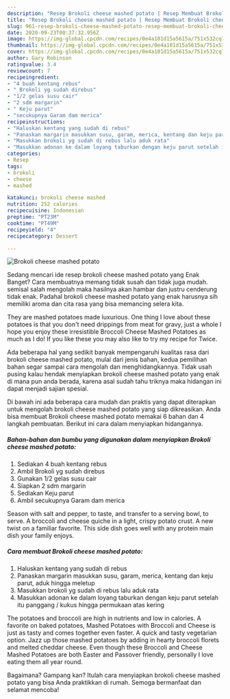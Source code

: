 ```yaml
---
description: "Resep Brokoli cheese mashed potato | Resep Membuat Brokoli cheese mashed potato Yang Enak Dan Lezat"
title: "Resep Brokoli cheese mashed potato | Resep Membuat Brokoli cheese mashed potato Yang Enak Dan Lezat"
slug: 961-resep-brokoli-cheese-mashed-potato-resep-membuat-brokoli-cheese-mashed-potato-yang-enak-dan-lezat
date: 2020-09-23T00:37:32.956Z
image: https://img-global.cpcdn.com/recipes/0e4a101d15a5615a/751x532cq70/brokoli-cheese-mashed-potato-foto-resep-utama.jpg
thumbnail: https://img-global.cpcdn.com/recipes/0e4a101d15a5615a/751x532cq70/brokoli-cheese-mashed-potato-foto-resep-utama.jpg
cover: https://img-global.cpcdn.com/recipes/0e4a101d15a5615a/751x532cq70/brokoli-cheese-mashed-potato-foto-resep-utama.jpg
author: Gary Robinson
ratingvalue: 3.4
reviewcount: 7
recipeingredient:
- "4 buah kentang rebus"
- " Brokoli yg sudah direbus"
- "1/2 gelas susu cair"
- "2 sdm margarin"
- " Keju parut"
- "secukupnya Garam dam merica"
recipeinstructions:
- "Haluskan kentang yang sudah di rebus"
- "Panaskan margarin masukkan susu, garam, merica, kentang dan keju parut, aduk hingga meletup"
- "Masukkan brokoli yg sudah di rebus lalu aduk rata"
- "Masukkan adonan ke dalam loyang taburkan dengan keju parut setelah itu panggang / kukus hingga permukaan atas kering"
categories:
- Resep
tags:
- brokoli
- cheese
- mashed

katakunci: brokoli cheese mashed 
nutrition: 252 calories
recipecuisine: Indonesian
preptime: "PT23M"
cooktime: "PT49M"
recipeyield: "4"
recipecategory: Dessert

---
```



![Brokoli cheese mashed potato](https://img-global.cpcdn.com/recipes/0e4a101d15a5615a/751x532cq70/brokoli-cheese-mashed-potato-foto-resep-utama.jpg)

Sedang mencari ide resep brokoli cheese mashed potato yang Enak Banget? Cara membuatnya memang tidak susah dan tidak juga mudah. semisal salah mengolah maka hasilnya akan hambar dan justru cenderung tidak enak. Padahal brokoli cheese mashed potato yang enak harusnya sih memiliki aroma dan cita rasa yang bisa memancing selera kita.

They are mashed potatoes made luxurious. One thing I love about these potatoes is that you don&#39;t need drippings from meat for gravy, just a whole I hope you enjoy these irresistible Broccoli Cheese Mashed Potatoes as much as I do! If you like these you may also like to try my recipe for Twice.

Ada beberapa hal yang sedikit banyak mempengaruhi kualitas rasa dari brokoli cheese mashed potato, mulai dari jenis bahan, kedua pemilihan bahan segar sampai cara mengolah dan menghidangkannya. Tidak usah pusing kalau hendak menyiapkan brokoli cheese mashed potato yang enak di mana pun anda berada, karena asal sudah tahu triknya maka hidangan ini dapat menjadi sajian spesial.


Di bawah ini ada beberapa cara mudah dan praktis yang dapat diterapkan untuk mengolah brokoli cheese mashed potato yang siap dikreasikan. Anda bisa membuat Brokoli cheese mashed potato memakai 6 bahan dan 4 langkah pembuatan. Berikut ini cara dalam menyiapkan hidangannya.

<!--inarticleads1-->

##### Bahan-bahan dan bumbu yang digunakan dalam menyiapkan Brokoli cheese mashed potato:

1. Sediakan 4 buah kentang rebus
1. Ambil  Brokoli yg sudah direbus
1. Gunakan 1/2 gelas susu cair
1. Siapkan 2 sdm margarin
1. Sediakan  Keju parut
1. Ambil secukupnya Garam dam merica


Season with salt and pepper, to taste, and transfer to a serving bowl, to serve. A broccoli and cheese quiche in a light, crispy potato crust. A new twist on a familiar favorite. This side dish goes well with any protein main dish your family enjoys. 

<!--inarticleads2-->

##### Cara membuat Brokoli cheese mashed potato:

1. Haluskan kentang yang sudah di rebus
1. Panaskan margarin masukkan susu, garam, merica, kentang dan keju parut, aduk hingga meletup
1. Masukkan brokoli yg sudah di rebus lalu aduk rata
1. Masukkan adonan ke dalam loyang taburkan dengan keju parut setelah itu panggang / kukus hingga permukaan atas kering


The potatoes and broccoli are high in nutrients and low in calories. A favorite on baked potatoes, Mashed Potatoes with Broccoli and Cheese is just as tasty and comes together even faster. A quick and tasty vegetarian option. Jazz up those mashed potatoes by adding in hearty broccoli florets and melted cheddar cheese. Even though these Broccoli and Cheese Mashed Potatoes are both Easter and Passover friendly, personally I love eating them all year round. 

Bagaimana? Gampang kan? Itulah cara menyiapkan brokoli cheese mashed potato yang bisa Anda praktikkan di rumah. Semoga bermanfaat dan selamat mencoba!
